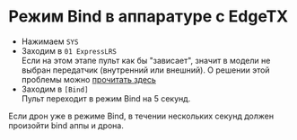 # Режим Bind в аппаратуре с EdgeTX
- Нажимаем `SYS`  
- Заходим в `01 ExpressLRS`  
Если на этом этапе пульт как бы "зависает", значит в модели не выбран передатчик (внутренний или внешний). О решении этой проблемы можно [прочитать здесь](./../10_Аппаратура(Пульты)/29_Пульт_зависает.md)  
- Заходим в `[Bind]`  
Пульт переходит в режим Bind на 5 секунд.

Если дрон уже в режиме Bind, в течении нескольких секунд должен произойти bind аппы и дрона.
